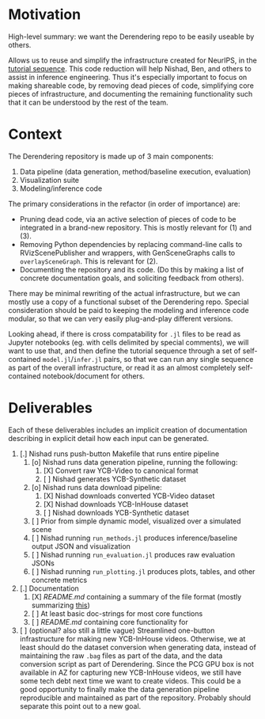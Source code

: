 # Motivation

High-level summary: we want the Derendering repo to be easily useable by others.

Allows us to reuse and simplify the infrastructure created for NeurIPS, in the
[tutorial sequence](SceneGraphInferenceTutorialSequence.md). This code
reduction will help Nishad, Ben, and others to assist in inference engineering.
Thus it's especially important to focus on making shareable code, by removing
dead pieces of code, simplifying core pieces of infrastructure, and documenting
the remaining functionality such that it can be understood by the rest of the
team.

# Context

The Derendering repository is made up of 3 main components:

1. Data pipeline (data generation, method/baseline execution, evaluation)
2. Visualization suite
3. Modeling/inference code

The primary considerations in the refactor (in order of importance) are:

* Pruning dead code, via an active selection of pieces of code to be integrated
  in a brand-new repository. This is mostly relevant for (1) and (3).
* Removing Python dependencies by replacing command-line calls to
  RVizScenePublisher and wrappers, with GenSceneGraphs calls to
  `overlaySceneGraph`. This is relevant for (2).
* Documenting the repository and its code. (Do this by making a list of 
  concrete documentation goals, and soliciting feedback from others).

There may be minimal rewriting of the actual infrastructure, but we can mostly
use a copy of a functional subset of the Derendering repo. Special
consideration should be paid to keeping the modeling and inference code
modular, so that we can very easily plug-and-play different versions.

Looking ahead, if there is cross compatability for `.jl` files to be read as
Jupyter notebooks (eg. with cells delimited by special comments), we will want
to use that, and then define the tutorial sequence through a set of
self-contained `model.jl`/`infer.jl` pairs, so that we can run any single
sequence as part of the overall infrastructure, or read it as an almost
completely self-contained notebook/document for others.

# Deliverables

Each of these deliverables includes an implicit creation of documentation
describing in explicit detail how each input can be generated.

1. [.] Nishad runs push-button Makefile that runs entire pipeline
    1. [o] Nishad runs data generation pipeline, running the following:
        1. [X] Convert raw YCB-Video to canonical format
        2. [ ] Nishad generates YCB-Synthetic dataset
    2. [o] Nishad runs data download pipeline:
        1. [X] Nishad downloads converted YCB-Video dataset
        2. [X] Nishad downloads YCB-InHouse dataset
        3. [ ] Nishad downloads YCB-Synthetic dataset
    3. [ ] Prior from simple dynamic model, visualized over a simulated scene
    4. [ ] Nishad running `run_methods.jl` produces inference/baseline output JSON and visualization
    5. [ ] Nishad running `run_evaluation.jl` produces raw evaluation JSONs
    6. [ ] Nishad running `run_plotting.jl` produces plots, tables, and other concrete metrics
2. [.] Documentation
    1. [X] *README.md* containing a summary of the file format (mostly summarizing [this](https://docs.google.com/document/d/1Hb6dmcatRCZpUXJI3ImoNVos_J4IffrMxbiwPsCtft0/edit#heading=h.7rmiigac9sxb))
    2. [ ] At least basic doc-strings for most core functions
    3. [ ] *README.md* containing core functionality for 
3. [ ] (optional? also still a little vague) Streamlined one-button
       infrastructure for making new YCB-InHouse videos. Otherwise, we at least
       should do the dataset conversion when generating data, instead of
       maintaining the raw `.bag` files as part of the data, and the data
       conversion script as part of Derendering. Since the PCG GPU box is not
       available in AZ for capturing new YCB-InHouse videos, we still have some
       tech debt next time we want to create videos. This could be a good
       opportunity to finally make the data generation pipeline reproducible
       and maintained as part of the repository. Probably should separate this
       point out to a new goal.
